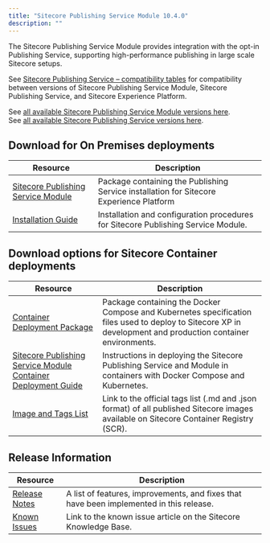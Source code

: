 ```yaml
---
title: "Sitecore Publishing Service Module 10.4.0"
description: ""
---
```


The Sitecore Publishing Service Module provides integration with the opt-in Publishing Service, supporting high-performance publishing in large scale Sitecore setups.

See [Sitecore Publishing Service – compatibility tables](https://support.sitecore.com/kb?id=kb_article_view&sysparm_article=KB0761308) for compatibility between versions of Sitecore Publishing Service Module, Sitecore Publishing Service, and Sitecore Experience Platform.
 
See [all available Sitecore Publishing Service Module versions here](/downloads/Sitecore_Publishing_Service_Module).\
See [all available Sitecore Publishing Service versions here](/downloads/Sitecore_Publishing_Service).

## Download for On Premises deployments

 | Resource | Description |
 | --- | --- |
 | [Sitecore Publishing Service Module](https://scdp.blob.core.windows.net/downloads/Sitecore%20Publishing%20Service%20Module/10x/Sitecore%20Publishing%20Service%20Module%201040/Sitecore%20Publishing%20Module%2010.4.0%20rev.%2000689.zip) | Package containing the Publishing Service installation for Sitecore Experience Platform |
 | [Installation Guide](https://scdp.blob.core.windows.net/downloads/Sitecore%20Publishing%20Service%20Module/10x/Sitecore%20Publishing%20Service%20Module%201040/Sitecore_Publishing_Service_Module_Installation_and_Configuration_Guide-10.4_en.pdf) | Installation and configuration procedures for Sitecore Publishing Service Module. |

## Download options for Sitecore Container deployments

 | Resource | Description |
 | --- | --- |
 | [Container Deployment Package](https://github.com/Sitecore/container-deployment/releases/tag/publishing%2F10.4.0.00689.405) | Package containing the Docker Compose and Kubernetes specification files used to deploy to Sitecore XP in development and production container environments. |
 | [Sitecore Publishing Service Module Container Deployment Guide](https://scdp.blob.core.windows.net/downloads/Sitecore%20Publishing%20Service%20Module/10x/Sitecore%20Publishing%20Service%20Module%201040/Sitecore_Publishing_Service_Module_10.4_Container_Deployment_Guide.pdf) | Instructions in deploying the Sitecore Publishing Service and Module in containers with Docker Compose and Kubernetes. |
 | [Image and Tags List](https://github.com/Sitecore/docker-images/tree/master/tags) | Link to the official tags list (.md and .json format) of all published Sitecore images available on Sitecore Container Registry (SCR). |

## Release Information

 | Resource | Description |
 | --- | --- |
 | [Release Notes](/downloads/Sitecore_Publishing_Service_Module/10x/Sitecore_Publishing_Service_Module_1040/Release_Notes) | A list of features, improvements, and fixes that have been implemented in this release. |
 | [Known Issues](https://kb.sitecore.net/articles/431510) | Link to the known issue article on the Sitecore Knowledge Base. |